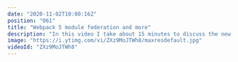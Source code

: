 ```yaml
---
date: "2020-11-02T10:00:16Z"
position: "061"
title: "Webpack 5 module federation and more"
description: "In this video I take about 15 minutes to discuss the new features of Webpack 5. Webpack 5 is a big leap forward with its tree shaking and module federation. Good stuff!\n\nCover Idea by https://twitter.com/arismarko.\nTime stamps:\n\n00:00 Intro\n02:48 How Webpack works\n05:06 What is new in Webpack 5\n05:43 Persistent caching\n06:35 Smaller bundle sizes\n07:13 Better long-term caching\n08:18 Module federation\n10:20 Breaking changes\n12:19 Should you upgrade?\n13:14 Thank you\n\nConsider sponsoring: \nhttps://www.buymeacoffee.com/timbenniks\n\nFollow me here:\nWebsite: https://timbenniks.dev/\nTwitter: https://twitter.com/timbenniks\nGithub: https://github.com/timbenniks"
image: "https://i.ytimg.com/vi/ZXz9MoJTWh8/maxresdefault.jpg"
videoId: "ZXz9MoJTWh8"
---
```



